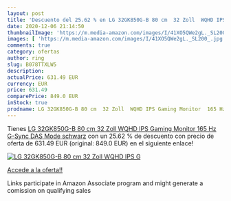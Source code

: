 ```yaml
---
layout: post
title: 'Descuento del 25.62 % en LG 32GK850G-B 80 cm  32 Zoll  WQHD IPS G'
date: 2020-12-06 21:14:50
thumbnailImage: 'https://m.media-amazon.com/images/I/41XO5QWe2gL._SL200_.jpg'
images: [ 'https://m.media-amazon.com/images/I/41XO5QWe2gL._SL200_.jpg' ]
comments: true
category: ofertas
author: ring
slug: B078TTXLW5
description:
actualPrice: 631.49 EUR
currency: EUR
price: 631.49
comparePrice: 849.0 EUR
inStock: true
prodname: LG 32GK850G-B 80 cm  32 Zoll  WQHD IPS Gaming Monitor  165 Hz  G-Sync  DAS Mode   schwarz
---
```


Tienes [LG 32GK850G-B 80 cm  32 Zoll  WQHD IPS Gaming Monitor  165 Hz  G-Sync  DAS Mode   schwarz](https://www.amazon.de/dp/B078TTXLW5/?tag=tolees0ca-21) con un 25.62 % de descuento con precio de oferta de 631.49 EUR (original: 849.0 EUR) en el siguiente enlace!

[![LG 32GK850G-B 80 cm  32 Zoll  WQHD IPS G](https://m.media-amazon.com/images/I/41XO5QWe2gL._SL200_.jpg)](https://www.amazon.de/dp/B078TTXLW5/?tag=tolees0ca-21)

[Accede a la oferta!!](https://www.amazon.de/dp/B078TTXLW5/?tag=tolees0ca-21)

Links participate in Amazon Associate program and might generate a comission on qualifying sales


